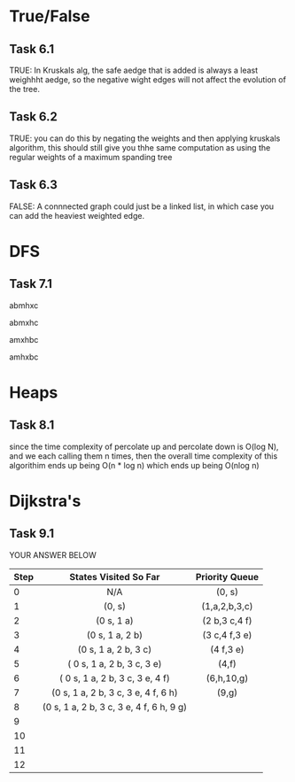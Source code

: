 # True/False
## Task 6.1

TRUE: In Kruskals alg, the safe aedge that is added is always a least weighhht aedge, so the negative wight edges will not affect the evolution of the tree.

## Task 6.2

TRUE: you can do this by negating the weights and then applying kruskals algorithm, this should still give you thhe same computation as using the regular weights of a maximum spanding tree

## Task 6.3
FALSE: A connnected graph could just be a linked list, in which case you can add the heaviest weighted edge.

# DFS
## Task 7.1

abmhxc

abmxhc

amxhbc

amhxbc


# Heaps
## Task 8.1

since the time complexity of percolate up and percolate down is O(log N), and we each calling them n times, then the overall time complexity of this algorithim ends up being O(n * log n) which ends up being O(nlog n)

# Dijkstra's
## Task 9.1

YOUR ANSWER BELOW

|Step| States Visited So Far                    | Priority Queue |
| -- | :-------------------:                    | :------------: |
| 0  |           N/A                            |  (0, s)        |
| 1  | (0, s)                                   |  (1,a,2,b,3,c) |
| 2  | (0 s, 1 a)                               |  (2 b,3 c,4 f) |
| 3  | (0 s, 1 a, 2 b)                          |  (3 c,4 f,3 e) |
| 4  | (0 s, 1 a, 2 b, 3 c)                     |     (4 f,3 e)  |
| 5  | ( 0 s, 1 a, 2 b, 3 c, 3 e)               |      (4,f)     |
| 6  | ( 0 s, 1 a, 2 b, 3 c, 3 e, 4 f)          |     (6,h,10,g) |
| 7  | (0 s, 1 a, 2 b, 3 c, 3 e, 4 f, 6 h)      |     (9,g)      |
| 8  | (0 s, 1 a, 2 b, 3 c, 3 e, 4 f, 6 h, 9 g) |                |
| 9  |                                          |                |
| 10 |                                          |                |
| 11 |                                          |                |
| 12 |                                          |                |
